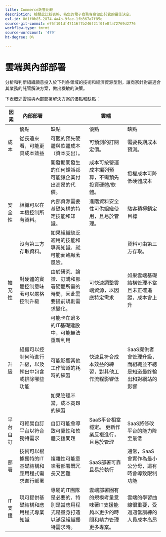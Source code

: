 ```yaml
---
title: Commerce託管比較
description: 檢閱此比較表格，為您的電子商務專案做出託管的最佳決定。
exl-id: 8d1f0b85-2874-4a4b-9fae-1fb367a7f85e
source-git-commit: e76f101df47116f7b246f21f0fe0fa72769d2776
workflow-type: tm+mt
source-wordcount: '479'
ht-degree: 0%

---
```


# 雲端與內部部署

分析和判斷組織願意投入於下列各領域的技術和經濟資源型別，讓商家針對最適合其業務的託管解決方案，做出機敏的決策。

下表概述雲端與內部部署解決方案的優點和缺點：

<table>
    <thead>
        <tr>
            <th>因素</th>
            <th>內部部署</th>
            <th></th>
            <th>雲端</th>
            <th></th>
        </tr>
    </thead>
    <tbody>
        <tr>
            <td></td>
            <td>優點</td>
            <td>缺點</td>
            <td>優點</td>
            <td>缺點</td>
        </tr>
        <tr>
            <td>成本</td>
            <td>從長遠來看，可能更具成本效益</td>
            <td>可觀的預先硬體與軟體成本（資本支出）。</td>
            <td>可預測的訂閱定價。</td>
            <td>需要長期成本預測。</td>
        </tr>
        <tr>
            <td></td>
            <td></td>
            <td>開發期間發生的任何錯誤都可能讓企業付出高昂的代價。</td>
            <td>成本可按營運成本編列預算，不需預先投資硬體/軟體。</td>
            <td>授權成本可降低硬體成本</td>
        </tr>
        <tr>
            <td>安全性</td>
            <td>組織可以在本機控制所有資料。</td>
            <td>內部資源需要基礎架構的特定技能和知識。</td>
            <td>進階資料安全性可供組織使用，且易於管理。</td>
            <td>駭客積極鎖定目標</td>
        </tr>
        <tr>
            <td></td>
            <td>沒有第三方存取資料。</td>
            <td>如果組織缺乏適用的技能和專業知識，就可能面臨顯著風險。</td>
            <td></td>
            <td>資料可由第三方存取。</td>
        </tr>
        <tr>
            <td>擴充性</td>
            <td>對硬體的實體控制意味著可以嚴格控制升級</td>
            <td>由於研究、論證、訂購和部署硬體所需的時間，因此需要提前規劃需求變化。</td>
            <td>可快速調整雲端資源，以因應特定需求</td>
            <td>如果雲端基礎結構管理不當且未正確追蹤，成本會上升</td>
        </tr>
        <tr>
            <td></td>
            <td></td>
            <td>可能卡在過多的IT基礎建設中，可能無法重新利用</td>
            <td></td>
            <td></td>
        </tr>
        <tr>
            <td>升級</td>
            <td>組織可以控制何時進行升級，以及輸出中包含或排除哪些功能</td>
            <td>可能影響其他工作管道的耗時的練習</td>
            <td>快速且符合成本效益的練習，對其他工作流程影響低</td>
            <td>SaaS提供者會管理升級，而組織並不總是知道最終輸出和對網站的影響</td>
        </tr>
        <tr>
            <td></td>
            <td></td>
            <td>如果管理不當，成本高昂的練習</td>
            <td></td>
            <td></td>
        </tr>
        <tr>
            <td>平台自訂</td>
            <td>可輕易自訂平台以符合獨特需求</td>
            <td>自訂可能會導致可靠性和軟體支援問題</td>
            <td>SaaS平台相當穩定。 更新作業反複進行，且易於管理</td>
            <td>SaaS將修改平台的能力降至最低</td>
        </tr>
        <tr>
            <td>部署</td>
            <td>技術可以根據獨特的IT基礎結構和應用程式需求進行部署</td>
            <td>複雜性可能意味著部署既冗長又困難</td>
            <td>SaaS部署可靠且易於執行</td>
            <td>通常，SaaS會實作為最小公分母，這有時會導致限制功能</td>
        </tr>
        <tr>
            <td>IT支援</td>
            <td>現可提供基礎結構和應用程式專業知識</td>
            <td>專屬的IT團隊是必要的，特別是當應用程式是量身打造以滿足組織獨特需求時。</td>
            <td>雲端部署固有的規模考量意味著IT支援能夠以更少的時間和精力管理更多專案。</td>
            <td>雲端的學習曲線很重要，受過適當訓練的人員成本高昂</td>
        </tr>
    </tbody>
</table>
